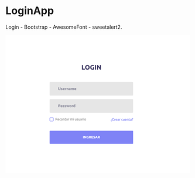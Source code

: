 # LoginApp

Login - Bootstrap - AwesomeFont - sweetalert2.


![](https://github.com/Klerith/angular-login-demoapp/blob/master/src/assets/images/demo.png?raw=true)
